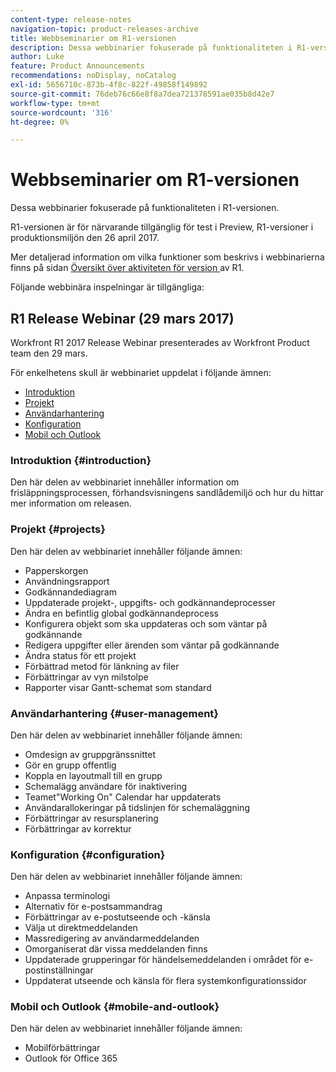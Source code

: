 ```yaml
---
content-type: release-notes
navigation-topic: product-releases-archive
title: Webbseminarier om R1-versionen
description: Dessa webbinarier fokuserade på funktionaliteten i R1-versionen.
author: Luke
feature: Product Announcements
recommendations: noDisplay, noCatalog
exl-id: 5656710c-873b-4f8c-822f-49858f149892
source-git-commit: 76deb76c66e8f8a7dea721378591ae035b8d42e7
workflow-type: tm+mt
source-wordcount: '316'
ht-degree: 0%

---
```


# Webbseminarier om R1-versionen

Dessa webbinarier fokuserade på funktionaliteten i R1-versionen. 

R1-versionen är för närvarande tillgänglig för test i Preview, R1-versioner i produktionsmiljön den 26 april 2017.

Mer detaljerad information om vilka funktioner som beskrivs i webbinarierna finns på sidan [Översikt över aktiviteten för version ](../../../../product-announcements/product-releases/quarterly-release-archive/r1-release-activity/r1-release-activity-overview.md) av R1.

Följande webbinära inspelningar är tillgängliga:

## R1 Release Webinar (29 mars 2017)

Workfront R1 2017 Release Webinar presenterades av Workfront Product team den 29 mars.  

För enkelhetens skull är webbinariet uppdelat i följande ämnen:

* [Introduktion](#introduction)
* [Projekt](#projects)
* [Användarhantering](#user-management)
* [Konfiguration](#configuration)
* [Mobil och Outlook](#mobile-and-outlook)

### Introduktion {#introduction}

Den här delen av webbinariet innehåller information om frisläppningsprocessen, förhandsvisningens sandlådemiljö och hur du hittar mer information om releasen.

### Projekt {#projects}

Den här delen av webbinariet innehåller följande ämnen:

* Papperskorgen
* Användningsrapport
* Godkännandediagram
* Uppdaterade projekt-, uppgifts- och godkännandeprocesser
* Ändra en befintlig global godkännandeprocess
* Konfigurera objekt som ska uppdateras och som väntar på godkännande
* Redigera uppgifter eller ärenden som väntar på godkännande
* Ändra status för ett projekt
* Förbättrad metod för länkning av filer
* Förbättringar av vyn milstolpe
* Rapporter visar Gantt-schemat som standard

### Användarhantering {#user-management}

Den här delen av webbinariet innehåller följande ämnen:

* Omdesign av gruppgränssnittet
* Gör en grupp offentlig
* Koppla en layoutmall till en grupp
* Schemalägg användare för inaktivering
* Teamet&quot;Working On&quot; Calendar har uppdaterats
* Användarallokeringar på tidslinjen för schemaläggning
* Förbättringar av resursplanering
* Förbättringar av korrektur

### Konfiguration {#configuration}

Den här delen av webbinariet innehåller följande ämnen:

* Anpassa terminologi
* Alternativ för e-postsammandrag
* Förbättringar av e-postutseende och -känsla
* Välja ut direktmeddelanden
* Massredigering av användarmeddelanden
* Omorganiserat där vissa meddelanden finns
* Uppdaterade grupperingar för händelsemeddelanden i området för e-postinställningar
* Uppdaterat utseende och känsla för flera systemkonfigurationssidor

### Mobil och Outlook {#mobile-and-outlook}

Den här delen av webbinariet innehåller följande ämnen:

* Mobilförbättringar
* Outlook för Office 365
